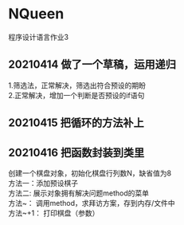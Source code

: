 # NQueen  
程序设计语言作业3  
## 20210414  做了一个草稿，运用递归  
1.筛选法，正常解决，筛选出符合预设的期盼  
2.正常解决，增加一个判断是否预设的if语句  
## 20210415  把循环的方法补上  
## 20210416  把函数封装到类里  
创建一个棋盘对象，初始化棋盘行列数N，缺省值为8  
方法一：添加预设棋子  
方法二: 展示对象拥有解决问题method的菜单  
方法~： 调用method，求拜访方案，存到内存/文件中  
方法~+1： 打印棋盘（参数）
